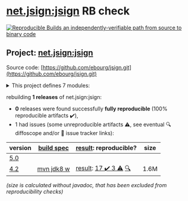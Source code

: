 [net.jsign:jsign](https://central.sonatype.com/artifact/net.jsign/jsign/4.2/versions) RB check
=======

[![Reproducible Builds](https://reproducible-builds.org/images/logos/rb.svg) an independently-verifiable path from source to binary code](https://reproducible-builds.org/)

## Project: [net.jsign:jsign](https://central.sonatype.com/artifact/net.jsign/jsign/4.2/versions)

Source code: [https://github.com/ebourg/jsign.git](https://github.com/ebourg/jsign.git)

<details><summary>This project defines 7 modules:</summary>

* [net.jsign:jsign](https://central.sonatype.com/artifact/net.jsign/jsign/4.2)
* [net.jsign:jsign-ant](https://central.sonatype.com/artifact/net.jsign/jsign-ant/4.2)
* [net.jsign:jsign-cli](https://central.sonatype.com/artifact/net.jsign/jsign-cli/4.2)
* [net.jsign:jsign-core](https://central.sonatype.com/artifact/net.jsign/jsign-core/4.2)
* [net.jsign:jsign-gradle-plugin](https://central.sonatype.com/artifact/net.jsign/jsign-gradle-plugin/4.2)
* [net.jsign:jsign-maven-plugin](https://central.sonatype.com/artifact/net.jsign/jsign-maven-plugin/4.2)
* [net.jsign:jsign-parent](https://central.sonatype.com/artifact/net.jsign/jsign-parent/4.2)
</details>

rebuilding **1 releases** of net.jsign:jsign:
- **0** releases were found successfully **fully reproducible** (100% reproducible artifacts :heavy_check_mark:),
- 1 had issues (some unreproducible artifacts :warning:, see eventual :mag: diffoscope and/or :memo: issue tracker links):

| version | [build spec](/BUILDSPEC.md) | [result](https://reproducible-builds.org/docs/jvm/): reproducible? | size |
| -- | --------- | ------ | -- |
| [5.0](https://central.sonatype.com/artifact/net.jsign/jsign/5.0/pom) | | | |
| [4.2](https://central.sonatype.com/artifact/net.jsign/jsign/4.2/pom) | [mvn jdk8 w](jsign-4.2.buildspec) | [result](jsign-parent-4.2.buildinfo): [17 :heavy_check_mark:  3 :warning:](jsign-parent-4.2.buildcompare) [:mag:](jsign-parent-4.2.diffoscope) | 1.6M |

<i>(size is calculated without javadoc, that has been excluded from reproducibility checks)</i>
